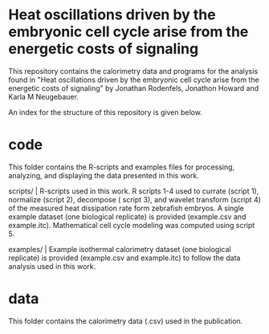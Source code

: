 # Heat oscillations driven by the embryonic cell cycle arise from the energetic costs of signaling
This repository contains the calorimetry data and programs for the analysis found in "Heat oscillations driven by the embryonic cell cycle arise from the energetic costs of signaling" by Jonathan Rodenfels, Jonathon Howard and Karla M Neugebauer.

An index for the structure of this repository is given below.

# code
This folder contains the R-scripts and examples files for processing, analyzing, and displaying the data presented in this work.

scripts/ | R-scripts used in this work. R scripts 1-4 used to currate (script 1), normalize (script 2), decompose ( script 3), 
and wavelet transform (script 4) of the measured heat dissipation rate form zebrafish embryos. A single example dataset (one
biological replicate) is provided (example.csv and example.itc). Mathematical cell cycle modeling was computed using script 5.

examples/ | Example isothermal calorimetry dataset (one biological replicate) is provided (example.csv and example.itc) to follow the data analysis used in this work.

# data
This folder contains the calorimetry data (.csv) used in the publication.

